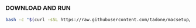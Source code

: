 ### DOWNLOAD AND RUN
```bash
bash -c "$(curl -sSL https://raw.githubusercontent.com/tadone/macsetup/master/setup.sh)"
```
